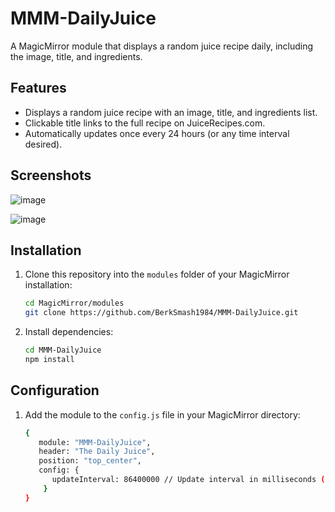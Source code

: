 # MMM-DailyJuice

A MagicMirror module that displays a random juice recipe daily, including the image, title, and ingredients.

## Features
- Displays a random juice recipe with an image, title, and ingredients list.
- Clickable title links to the full recipe on JuiceRecipes.com.
- Automatically updates once every 24 hours (or any time interval desired).

## Screenshots
![image](https://github.com/user-attachments/assets/cef80d05-7c51-4816-8bf3-210052ca2f47)

![image](https://github.com/user-attachments/assets/612b0878-58fa-41a1-ae9a-712b3955dc2e)


## Installation
1. Clone this repository into the `modules` folder of your MagicMirror installation:
   ```bash
   cd MagicMirror/modules
   git clone https://github.com/BerkSmash1984/MMM-DailyJuice.git

2. Install dependencies:
   ```bash
   cd MMM-DailyJuice
   npm install
   
## Configuration
1. Add the module to the `config.js` file in your MagicMirror directory:
   ```bash
   {
      module: "MMM-DailyJuice",
      header: "The Daily Juice",
      position: "top_center",
      config: {
         updateInterval: 86400000 // Update interval in milliseconds (24 hours). Can use any interval you want.
       }
   }
